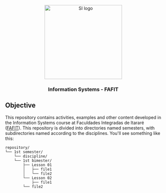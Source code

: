 <p align="center">
    <img src="https://github.com/lucasmgon/InformationSystems-FAFIT/blob/master/images/logo.png" alt="SI logo" width="250" height="239">
</p>
<h3 align="center">Information Systems - FAFIT</h3>

## Objective

This repository contains activities, examples and other content developed in the Information Systems course at Faculdades Integradas de Itararé ([FAFIT](https://faculdadefafit.edu.br/)).
This repository is divided into directories named semesters, with subdirectories named according to the disciplines.
You'll see something like this:

```text
repository/
└── 1st semester/
    └── discipline/
	└── 1st bimester/
	    ├── Lesson 01
	    │   ├── file1
	    │   └── file2
	    └── Lesson 02
	        ├── file1
		└── file2
```
